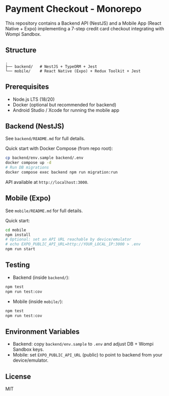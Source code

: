 # Payment Checkout - Monorepo

This repository contains a Backend API (NestJS) and a Mobile App (React Native + Expo) implementing a 7-step credit card checkout integrating with Wompi Sandbox.

## Structure

```
.
├── backend/   # NestJS + TypeORM + Jest
└── mobile/    # React Native (Expo) + Redux Toolkit + Jest
```

## Prerequisites

- Node.js LTS (18/20)
- Docker (optional but recommended for backend)
- Android Studio / Xcode for running the mobile app

## Backend (NestJS)

See `backend/README.md` for full details.

Quick start with Docker Compose (from repo root):

```bash
cp backend/env.sample backend/.env
docker compose up -d
# Run DB migrations
docker compose exec backend npm run migration:run
```

API available at `http://localhost:3000`.

## Mobile (Expo)

See `mobile/README.md` for full details.

Quick start:

```bash
cd mobile
npm install
# Optional: set an API URL reachable by device/emulator
# echo EXPO_PUBLIC_API_URL=http://YOUR_LOCAL_IP:3000 > .env
npm run start
```

## Testing

- Backend (inside `backend/`):

```bash
npm test
npm run test:cov
```

- Mobile (inside `mobile/`):

```bash
npm test
npm run test:cov
```

## Environment Variables

- Backend: copy `backend/env.sample` to `.env` and adjust DB + Wompi Sandbox keys.
- Mobile: set `EXPO_PUBLIC_API_URL` (public) to point to backend from your device/emulator.

## License

MIT
